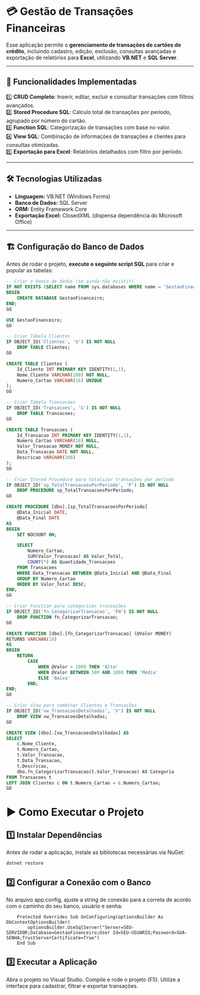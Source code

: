 # 💳 Gestão de Transações Financeiras 

Esse aplicação permite o **gerenciamento de transações de cartões de crédito**, incluindo cadastro, edição, exclusão, consultas avançadas e exportação de relatórios para **Excel**, utilizando **VB.NET** e **SQL Server**.

---

## 🚀 **Funcionalidades Implementadas**
1️⃣ **CRUD Completo**: Inserir, editar, excluir e consultar transações com filtros avançados.  
2️⃣ **Stored Procedure SQL**: Cálculo total de transações por período, agrupado por número do cartão.  
3️⃣ **Function SQL**: Categorização de transações com base no valor.  
4️⃣ **View SQL**: Combinação de informações de transações e clientes para consultas otimizadas.  
5️⃣ **Exportação para Excel**: Relatórios detalhados com filtro por período.  

---

## 🛠 **Tecnologias Utilizadas**
- **Linguagem:** VB.NET (Windows Forms)
- **Banco de Dados:** SQL Server
- **ORM:** Entity Framework Core
- **Exportação Excel:** ClosedXML (dispensa dependência do Microsoft Office)

---

## 🏗 **Configuração do Banco de Dados**
Antes de rodar o projeto, **execute o seguinte script SQL** para criar e popular as tabelas:

```sql
-- Criar o banco de dados (se ainda não existir)
IF NOT EXISTS (SELECT name FROM sys.databases WHERE name = 'GestaoFinanceiro')
BEGIN
    CREATE DATABASE GestaoFinanceiro;
END;
GO

USE GestaoFinanceiro;
GO

-- Criar Tabela Clientes
IF OBJECT_ID('Clientes', 'U') IS NOT NULL
    DROP TABLE Clientes;
GO

CREATE TABLE Clientes (
    Id_Cliente INT PRIMARY KEY IDENTITY(1,1),
    Nome_Cliente VARCHAR(100) NOT NULL,
    Numero_Cartao VARCHAR(16) UNIQUE
);
GO

-- Criar Tabela Transacoes
IF OBJECT_ID('Transacoes', 'U') IS NOT NULL
    DROP TABLE Transacoes;
GO

CREATE TABLE Transacoes (
    Id_Transacao INT PRIMARY KEY IDENTITY(1,1),
    Numero_Cartao VARCHAR(16) NULL,
    Valor_Transacao MONEY NOT NULL,
    Data_Transacao DATE NOT NULL,
    Descricao VARCHAR(200)
);
GO

-- Criar Stored Procedure para totalizar transações por período
IF OBJECT_ID('sp_TotalTransacoesPorPeriodo', 'P') IS NOT NULL
    DROP PROCEDURE sp_TotalTransacoesPorPeriodo;
GO

CREATE PROCEDURE [dbo].[sp_TotalTransacoesPorPeriodo]
    @Data_Inicial DATE,
    @Data_Final DATE
AS
BEGIN
    SET NOCOUNT ON;

    SELECT
        Numero_Cartao,
        SUM(Valor_Transacao) AS Valor_Total,
        COUNT(*) AS Quantidade_Transacoes
    FROM Transacoes
    WHERE Data_Transacao BETWEEN @Data_Inicial AND @Data_Final
    GROUP BY Numero_Cartao
    ORDER BY Valor_Total DESC;
END;
GO

-- Criar Function para categorizar transações
IF OBJECT_ID('fn_CategorizarTransacao', 'FN') IS NOT NULL
    DROP FUNCTION fn_CategorizarTransacao;
GO

CREATE FUNCTION [dbo].[fn_CategorizarTransacao] (@Valor MONEY)
RETURNS VARCHAR(10)
AS
BEGIN
    RETURN 
        CASE 
            WHEN @Valor > 1000 THEN 'Alta'
            WHEN @Valor BETWEEN 500 AND 1000 THEN 'Média'
            ELSE 'Baixa'
        END;
END;
GO

-- Criar View para combinar Clientes e Transações
IF OBJECT_ID('vw_TransacoesDetalhadas', 'V') IS NOT NULL
    DROP VIEW vw_TransacoesDetalhadas;
GO

CREATE VIEW [dbo].[vw_TransacoesDetalhadas] AS
SELECT
    c.Nome_Cliente,
    t.Numero_Cartao,
    t.Valor_Transacao,
    t.Data_Transacao,
    t.Descricao,
    dbo.fn_CategorizarTransacao(t.Valor_Transacao) AS Categoria
FROM Transacoes t
LEFT JOIN Clientes c ON t.Numero_Cartao = c.Numero_Cartao;
GO
```

# ▶️ Como Executar o Projeto
## 1️⃣ Instalar Dependências
Antes de rodar a aplicação, instale as bibliotecas necessárias via NuGet:
```
dotnet restore
```

## 2️⃣ Configurar a Conexão com o Banco
No arquivo app.config, ajuste a string de conexão para a correta de acordo com o caminho do seu banco, usuário e senha:

```
    Protected Overrides Sub OnConfiguring(optionsBuilder As DbContextOptionsBuilder)
        optionsBuilder.UseSqlServer("Server=SEU-SERVIDOR;Database=GestaoFinanceiro;User Id=SEU-USUARIO;Password=SUA-SENHA;TrustServerCertificate=True")
    End Sub
```

## 3️⃣ Executar a Aplicação

Abra o projeto no Visual Studio.
Compile e rode o projeto (F5).
Utilize a interface para cadastrar, filtrar e exportar transações.
